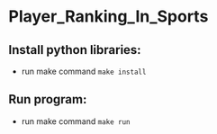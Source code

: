 # Player_Ranking_In_Sports

## Install python libraries:
- run make command `make install`

## Run program:
- run make command `make run`